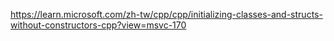 https://learn.microsoft.com/zh-tw/cpp/cpp/initializing-classes-and-structs-without-constructors-cpp?view=msvc-170